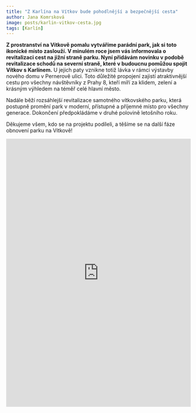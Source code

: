 ```yaml
---
title: "Z Karlína na Vítkov bude pohodlnější a bezpečnější cesta"
author: Jana Komrsková
image: posts/karlin-vitkov-cesta.jpg
tags: [Karlín]
---
```


**Z prostranství na Vítkově pomalu vytváříme parádní park, jak si toto ikonické místo zaslouží. V minulém roce jsem vás informovala o revitalizaci cest na jižní straně parku. Nyní přidávám novinku v podobě revitalizace schodů na severní straně, které v budoucnu pomůžou spojit Vítkov s Karlínem.** U jejich paty vznikne totiž lávka v rámci výstavby nového domu v Pernerově ulici. Toto důležité propojení zajistí atraktivnější cestu pro všechny návštěvníky z Prahy 8, kteří míří za klidem, zelení a krásným výhledem na téměř celé hlavní město.

Nadále běží rozsáhlejší revitalizace samotného vítkovského parku, která postupně promění park v moderní, přístupné a příjemné místo pro všechny generace. Dokončení předpokládáme v druhé polovině letošního roku.

Děkujeme všem, kdo se na projektu podíleli, a těšíme se na další fáze obnovení parku na Vítkově!

<iframe src="https://www.facebook.com/plugins/post.php?href=https%3A%2F%2Fwww.facebook.com%2Fpiratipraha8%2Fposts%2Fpfbid09yTDeRGPnyJkkMDMyxn21xqexWYL7T3WCkUDLvrh6GCDhZhkSqtxkxRm5aaEGG9tl&show_text=true&width=500" width="500" height="726" style="border:none;overflow:hidden" scrolling="no" frameborder="0" allowfullscreen="true" allow="autoplay; clipboard-write; encrypted-media; picture-in-picture; web-share"></iframe>
